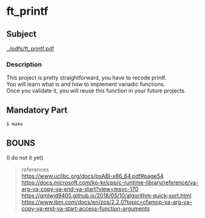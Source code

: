 # ft_printf
  
## Subject
  
[../pdfs/ft_printf.pdf](https://github.com/LEEBONGHAK/42_seoul_42cursus/blob/main/pdfs/ft_printf.pdf)
  
### Description
  
This project is pretty straightforward, you have to recode printf.  
You will learn what is and how to implement variadic functions.  
Once you validate it, you will reuse this function in your future projects.  
  
## Mandatory Part
  
```
$ make
```
  
## BOUNS
  
(I do not it yet)
  
> references  
https://www.uclibc.org/docs/psABI-x86_64.pdf#page54  
https://docs.microsoft.com/ko-kr/cpp/c-runtime-library/reference/va-arg-va-copy-va-end-va-start?view=msvc-170  
https://gmlwjd9405.github.io/2018/05/10/algorithm-quick-sort.html  
https://www.ibm.com/docs/en/zos/2.2.0?topic=cfamcp-va-arg-va-copy-va-end-va-start-access-function-arguments  
